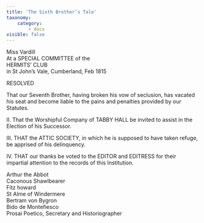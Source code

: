 ```yaml
---
title: 'The Sixth Brother’s Tale'
taxonomy:
    category:
        - docs
visible: false
---
```


<div class="author">Miss Vardill</div>

<div class="center">At a SPECIAL COMMITTEE of the<br>  
HERMITS’ CLUB<br>  
in St John’s Vale, Cumberland, Feb 1815
</div>

RESOLVED  

That our Seventh Brother, having broken his vow of seclusion, has vacated his seat and become liable to the pains and penalties provided by our Statutes.

II. That the Worshipful Company of TABBY HALL be invited to assist in the Election of his Successor.  

III. THAT the ATTIC SOCIETY, in which he is supposed to have taken refuge, be apprised of his delinquency.  

IV. THAT our thanks be voted to the EDITOR and EDITRESS for their impartial attention to the records of this Institution.

Arthur the Abbot  
Caconous Shawlbearer  
Fitz howard  
St Alme of Windermere  
Bertram von Bygron  
Bido de Montefiesco  
Prosai Poetico, Secretary and Historiographer